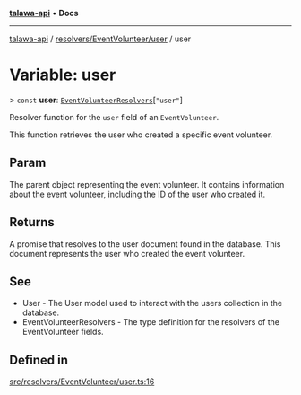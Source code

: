 [**talawa-api**](../../../../README.md) • **Docs**

***

[talawa-api](../../../../modules.md) / [resolvers/EventVolunteer/user](../README.md) / user

# Variable: user

\> `const` **user**: [`EventVolunteerResolvers`](../../../../types/generatedGraphQLTypes/type-aliases/EventVolunteerResolvers.md)\[`"user"`\]

Resolver function for the `user` field of an `EventVolunteer`.

This function retrieves the user who created a specific event volunteer.

## Param

The parent object representing the event volunteer. It contains information about the event volunteer, including the ID of the user who created it.

## Returns

A promise that resolves to the user document found in the database. This document represents the user who created the event volunteer.

## See

 - User - The User model used to interact with the users collection in the database.
 - EventVolunteerResolvers - The type definition for the resolvers of the EventVolunteer fields.

## Defined in

[src/resolvers/EventVolunteer/user.ts:16](https://github.com/PalisadoesFoundation/talawa-api/blob/4a88fe62b20ebda9653c55ae8d39d6c6fac8831f/src/resolvers/EventVolunteer/user.ts#L16)
